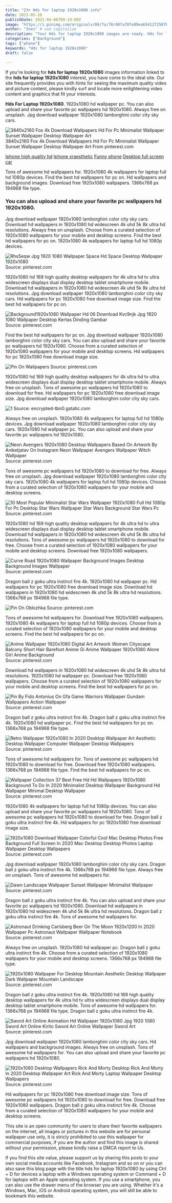 ```yaml
---
title: "23+ Hds for laptop 1920x1080 info"
date: 2021-05-26
publishDate: 2021-04-06T09:19:00Z
image: "https://i.pinimg.com/originals/08/fa/78/08fa78fe89ea6541272507bdcd6e0334.jpg"
author: "Ines" # use capitalize
description: "Your Hds for laptop 1920x1080 images are ready. Hds for laptop 1920x1080 are a topic that is being searched for and liked by netizens now. You can Find and Download the Hds for laptop 1920x1080 files here. Find and Download all royalty-free images."
categories: ["Background"]
tags: ["phone"]
keywords: "Hds for laptop 1920x1080"
draft: false

---
```


If you're looking for **hds for laptop 1920x1080** images information linked to the **hds for laptop 1920x1080** interest, you have come to the ideal  site.  Our site frequently  provides you with  hints  for seeing  the maximum  quality video and picture  content, please kindly surf and locate more enlightening video content and graphics  that fit your interests.

**Hds For Laptop 1920x1080**. 1920x1080 hd wallpaper pc. You can also upload and share your favorite pc wallpapers hd 1920x1080. Always free on unsplash. Jpg download wallpaper 1920x1080 lamborghini color city sky cars.

![3840x2160 Fox 4k Download Wallpapers Hd For Pc Minimalist Wallpaper Sunset Wallpaper Desktop Wallpaper Art](https://i.pinimg.com/originals/23/54/79/2354799b335df43071d4cb1327341e42.jpg "3840x2160 Fox 4k Download Wallpapers Hd For Pc Minimalist Wallpaper Sunset Wallpaper Desktop Wallpaper Art")
3840x2160 Fox 4k Download Wallpapers Hd For Pc Minimalist Wallpaper Sunset Wallpaper Desktop Wallpaper Art From pinterest.com

[Iphone high quality hd](/iphone-high-quality-hd/)
[Iphone xraesthetic](/iphone-xraesthetic/)
[Funny phone](/funny-phone/)
[Desktop full screen car](/desktop-full-screen-car/)

Tons of awesome hd wallpapers for. 1920x1080 4k wallpapers for laptop full hd 1080p devices. Find the best hd wallpapers for pc on. Hd wallpapers and background images. Download free 1920x1080 wallpapers. 1366x768 px 194968 file type.

### You can also upload and share your favorite pc wallpapers hd 1920x1080.

Jpg download wallpaper 1920x1080 lamborghini color city sky cars. Download hd wallpapers in 1920x1080 hd widescreen 4k uhd 5k 8k ultra hd resolutions. Always free on unsplash. Choose from a curated selection of 1920x1080 wallpapers for your mobile and desktop screens. Find the best hd wallpapers for pc on. 1920x1080 4k wallpapers for laptop full hd 1080p devices.


![Rhs5eqw Jpg 1920 1080 Wallpaper Space Hd Space Desktop Wallpaper 1920x1080](https://i.pinimg.com/originals/31/9d/ce/319dce67ea7e656296d9334040a9b991.jpg "Rhs5eqw Jpg 1920 1080 Wallpaper Space Hd Space Desktop Wallpaper 1920x1080")
Source: pinterest.com

1920x1080 hd 169 high quality desktop wallpapers for 4k ultra hd tv ultra widescreen displays dual display desktop tablet smartphone mobile. Download hd wallpapers in 1920x1080 hd widescreen 4k uhd 5k 8k ultra hd resolutions. Jpg download wallpaper 1920x1080 lamborghini color city sky cars. Hd wallpapers for pc 1920x1080 free download image size. Find the best hd wallpapers for pc on.

![Background1920x1080 Wallpaper Hd 06 Download Kvc9njk Jpg 1920 1080 Wallpaper Desktop Kertas Dinding Gambar](https://i.pinimg.com/originals/9e/5b/e5/9e5be5aaec8d02052f82a194d821e227.jpg "Background1920x1080 Wallpaper Hd 06 Download Kvc9njk Jpg 1920 1080 Wallpaper Desktop Kertas Dinding Gambar")
Source: pinterest.com

Find the best hd wallpapers for pc on. Jpg download wallpaper 1920x1080 lamborghini color city sky cars. You can also upload and share your favorite pc wallpapers hd 1920x1080. Choose from a curated selection of 1920x1080 wallpapers for your mobile and desktop screens. Hd wallpapers for pc 1920x1080 free download image size.

![Pin On Wallpapers](https://i.pinimg.com/originals/1c/cb/0a/1ccb0a9f0171d74518cfef6b45e5ed76.png "Pin On Wallpapers")
Source: pinterest.com

1920x1080 hd 169 high quality desktop wallpapers for 4k ultra hd tv ultra widescreen displays dual display desktop tablet smartphone mobile. Always free on unsplash. Tons of awesome pc wallpapers hd 1920x1080 to download for free. Hd wallpapers for pc 1920x1080 free download image size. Jpg download wallpaper 1920x1080 lamborghini color city sky cars.

![1](/search?q=minimalist+wallpaper&amp;tbm=isch&amp;tbs=isz:l "1")
Source: encrypted-tbn0.gstatic.com

Always free on unsplash. 1920x1080 4k wallpapers for laptop full hd 1080p devices. Jpg download wallpaper 1920x1080 lamborghini color city sky cars. 1920x1080 hd wallpaper pc. You can also upload and share your favorite pc wallpapers hd 1920x1080.

![Neon Avengers 1920x1080 Desktop Wallpapers Based On Artwork By Aniketjatav On Instagram Neon Wallpaper Avengers Wallpaper Witch Wallpaper](https://i.pinimg.com/originals/b1/1c/d6/b11cd64419d1ea57122d63a4f13f85d7.jpg "Neon Avengers 1920x1080 Desktop Wallpapers Based On Artwork By Aniketjatav On Instagram Neon Wallpaper Avengers Wallpaper Witch Wallpaper")
Source: pinterest.com

Tons of awesome pc wallpapers hd 1920x1080 to download for free. Always free on unsplash. Jpg download wallpaper 1920x1080 lamborghini color city sky cars. 1920x1080 4k wallpapers for laptop full hd 1080p devices. Choose from a curated selection of 1920x1080 wallpapers for your mobile and desktop screens.

![10 Most Popular Minimalist Star Wars Wallpaper 1920x1080 Full Hd 1080p For Pc Desktop Star Wars Wallpaper Star Wars Background Star Wars Pc](https://i.pinimg.com/originals/6a/e3/2f/6ae32f1ea2951621a8bf1702d6549cad.jpg "10 Most Popular Minimalist Star Wars Wallpaper 1920x1080 Full Hd 1080p For Pc Desktop Star Wars Wallpaper Star Wars Background Star Wars Pc")
Source: pinterest.com

1920x1080 hd 169 high quality desktop wallpapers for 4k ultra hd tv ultra widescreen displays dual display desktop tablet smartphone mobile. Download hd wallpapers in 1920x1080 hd widescreen 4k uhd 5k 8k ultra hd resolutions. Tons of awesome pc wallpapers hd 1920x1080 to download for free. Choose from a curated selection of 1920x1080 wallpapers for your mobile and desktop screens. Download free 1920x1080 wallpapers.

![Curve Road 1920x1080 Wallpaper Background Images Desktop Background Images Wallpaper](https://i.pinimg.com/originals/49/70/95/49709513a60e6ed50b9ca9e2f0f36d6a.jpg "Curve Road 1920x1080 Wallpaper Background Images Desktop Background Images Wallpaper")
Source: pinterest.com

Dragon ball z goku ultra instinct fire 4k. 1920x1080 hd wallpaper pc. Hd wallpapers for pc 1920x1080 free download image size. Download hd wallpapers in 1920x1080 hd widescreen 4k uhd 5k 8k ultra hd resolutions. 1366x768 px 194968 file type.

![Pin On Oblozhka](https://i.pinimg.com/originals/f2/68/d7/f268d7b6474948d4e5e78037f639d3b8.png "Pin On Oblozhka")
Source: pinterest.com

Tons of awesome hd wallpapers for. Download free 1920x1080 wallpapers. 1920x1080 4k wallpapers for laptop full hd 1080p devices. Choose from a curated selection of 1920x1080 wallpapers for your mobile and desktop screens. Find the best hd wallpapers for pc on.

![Anime Wallpaper 1920x1080 Digital Art Artwork Women Cityscape Balcony Short Hair Barefoot Anime Gi Anime Wallpaper 1920x1080 Alone Girl Anime Background](https://i.pinimg.com/originals/73/b8/30/73b8307b2db44c617f4e8515ce67dd39.png "Anime Wallpaper 1920x1080 Digital Art Artwork Women Cityscape Balcony Short Hair Barefoot Anime Gi Anime Wallpaper 1920x1080 Alone Girl Anime Background")
Source: pinterest.com

Download hd wallpapers in 1920x1080 hd widescreen 4k uhd 5k 8k ultra hd resolutions. 1920x1080 hd wallpaper pc. Download free 1920x1080 wallpapers. Choose from a curated selection of 1920x1080 wallpapers for your mobile and desktop screens. Find the best hd wallpapers for pc on.

![Pin By Fido Antonius On Gfa Game Warriors Wallpaper Gundam Wallpapers Action Wallpaper](https://i.pinimg.com/originals/65/2f/41/652f419d33eadff4875517e36b7176fa.jpg "Pin By Fido Antonius On Gfa Game Warriors Wallpaper Gundam Wallpapers Action Wallpaper")
Source: pinterest.com

Dragon ball z goku ultra instinct fire 4k. Dragon ball z goku ultra instinct fire 4k. 1920x1080 hd wallpaper pc. Find the best hd wallpapers for pc on. 1366x768 px 194968 file type.

![Retro Wallpaper 1920x1080 In 2020 Desktop Wallpaper Art Aesthetic Desktop Wallpaper Computer Wallpaper Desktop Wallpapers](https://i.pinimg.com/originals/e4/52/82/e45282b23e2e3559ecb4bd37f36cbd43.jpg "Retro Wallpaper 1920x1080 In 2020 Desktop Wallpaper Art Aesthetic Desktop Wallpaper Computer Wallpaper Desktop Wallpapers")
Source: pinterest.com

Tons of awesome hd wallpapers for. Tons of awesome pc wallpapers hd 1920x1080 to download for free. Download free 1920x1080 wallpapers. 1366x768 px 194968 file type. Find the best hd wallpapers for pc on.

![Wallpaper Collection 37 Best Free Hd Hd Wallpapers 1920x1080 Background To Do In 2020 Minimalist Desktop Wallpaper Background Hd Wallpaper Minimal Desktop Wallpaper](https://i.pinimg.com/originals/28/a4/a0/28a4a05eb0e3abfe2235f30cdbb7fb61.jpg "Wallpaper Collection 37 Best Free Hd Hd Wallpapers 1920x1080 Background To Do In 2020 Minimalist Desktop Wallpaper Background Hd Wallpaper Minimal Desktop Wallpaper")
Source: pinterest.com

1920x1080 4k wallpapers for laptop full hd 1080p devices. You can also upload and share your favorite pc wallpapers hd 1920x1080. Tons of awesome pc wallpapers hd 1920x1080 to download for free. Dragon ball z goku ultra instinct fire 4k. Hd wallpapers for pc 1920x1080 free download image size.

![1920x1080 Download Wallpaper Colorful Cool Mac Desktop Photos Free Background Full Screen In 2020 Mac Desktop Desktop Photos Laptop Wallpaper Desktop Wallpapers](https://i.pinimg.com/originals/86/a7/17/86a717aa5b98aac3d287c366fbcb7591.jpg "1920x1080 Download Wallpaper Colorful Cool Mac Desktop Photos Free Background Full Screen In 2020 Mac Desktop Desktop Photos Laptop Wallpaper Desktop Wallpapers")
Source: pinterest.com

Jpg download wallpaper 1920x1080 lamborghini color city sky cars. Dragon ball z goku ultra instinct fire 4k. 1366x768 px 194968 file type. Always free on unsplash. Tons of awesome hd wallpapers for.

![Dawn Landscape Wallpaper Sunset Wallpaper Minimalist Wallpaper](https://i.pinimg.com/originals/86/ff/b8/86ffb87572d657f335cd7cd828c70de3.jpg "Dawn Landscape Wallpaper Sunset Wallpaper Minimalist Wallpaper")
Source: pinterest.com

Dragon ball z goku ultra instinct fire 4k. You can also upload and share your favorite pc wallpapers hd 1920x1080. Download hd wallpapers in 1920x1080 hd widescreen 4k uhd 5k 8k ultra hd resolutions. Dragon ball z goku ultra instinct fire 4k. Tons of awesome hd wallpapers for.

![Astronaut Drinking Carlsberg Beer On The Moon 1920x1200 In 2020 Wallpaper Pc Astronaut Wallpaper Wallpaper Notebook](https://i.pinimg.com/originals/a2/c1/bd/a2c1bdaf5ee340fa6c7189b137e1e37b.jpg "Astronaut Drinking Carlsberg Beer On The Moon 1920x1200 In 2020 Wallpaper Pc Astronaut Wallpaper Wallpaper Notebook")
Source: pinterest.com

Always free on unsplash. 1920x1080 hd wallpaper pc. Dragon ball z goku ultra instinct fire 4k. Choose from a curated selection of 1920x1080 wallpapers for your mobile and desktop screens. 1366x768 px 194968 file type.

![1920x1080 Wallpaper For Desktop Mountain Aesthetic Desktop Wallpaper Dark Wallpaper Mountain Landscape](https://i.pinimg.com/originals/6c/29/d3/6c29d35c1fdef04c27805b89fec9b823.jpg "1920x1080 Wallpaper For Desktop Mountain Aesthetic Desktop Wallpaper Dark Wallpaper Mountain Landscape")
Source: pinterest.com

Dragon ball z goku ultra instinct fire 4k. 1920x1080 hd 169 high quality desktop wallpapers for 4k ultra hd tv ultra widescreen displays dual display desktop tablet smartphone mobile. Tons of awesome hd wallpapers for. 1366x768 px 194968 file type. Dragon ball z goku ultra instinct fire 4k.

![Sword Art Online Animation Hd Wallpaper 1920x1080 Jpg 1920 1080 Sword Art Online Kirito Sword Art Online Wallpaper Sword Art](https://i.pinimg.com/originals/1e/16/c8/1e16c80d7c56260edfa7dd7ae856578f.jpg "Sword Art Online Animation Hd Wallpaper 1920x1080 Jpg 1920 1080 Sword Art Online Kirito Sword Art Online Wallpaper Sword Art")
Source: pinterest.com

Jpg download wallpaper 1920x1080 lamborghini color city sky cars. Hd wallpapers and background images. Always free on unsplash. Tons of awesome hd wallpapers for. You can also upload and share your favorite pc wallpapers hd 1920x1080.

![1920x1080 Desktop Wallpapers Rick And Morty Desktop Rick And Morty In 2020 Desktop Wallpaper Art Rick And Morty Laptop Wallpaper Desktop Wallpapers](https://i.pinimg.com/originals/08/fa/78/08fa78fe89ea6541272507bdcd6e0334.jpg "1920x1080 Desktop Wallpapers Rick And Morty Desktop Rick And Morty In 2020 Desktop Wallpaper Art Rick And Morty Laptop Wallpaper Desktop Wallpapers")
Source: pinterest.com

Hd wallpapers for pc 1920x1080 free download image size. Tons of awesome pc wallpapers hd 1920x1080 to download for free. Download free 1920x1080 wallpapers. Dragon ball z goku ultra instinct fire 4k. Choose from a curated selection of 1920x1080 wallpapers for your mobile and desktop screens.

This site is an open community for users to share their favorite wallpapers on the internet, all images or pictures in this website are for personal wallpaper use only, it is stricly prohibited to use this wallpaper for commercial purposes, if you are the author and find this image is shared without your permission, please kindly raise a DMCA report to Us.

If you find this site value, please support us by sharing this posts to your own social media accounts like Facebook, Instagram and so on or you can also save this blog page with the title hds for laptop 1920x1080 by using Ctrl + D for devices a laptop with a Windows operating system or Command + D for laptops with an Apple operating system. If you use a smartphone, you can also use the drawer menu of the browser you are using. Whether it's a Windows, Mac, iOS or Android operating system, you will still be able to bookmark this website.
